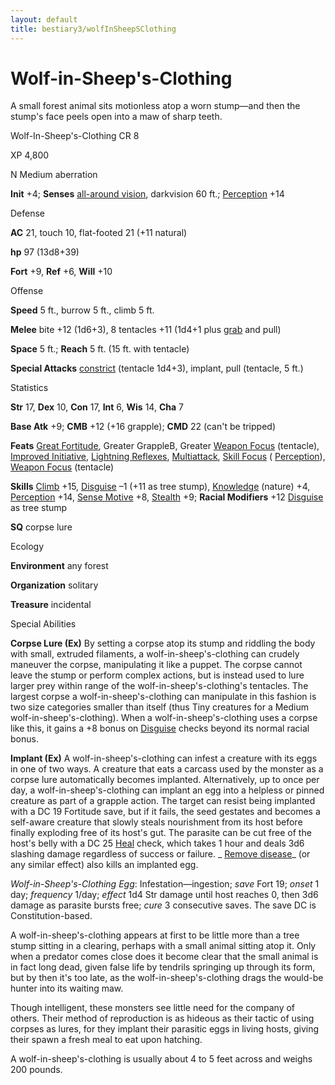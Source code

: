 ```yaml
---
layout: default
title: bestiary3/wolfInSheepSClothing
---
```

# Wolf-in-Sheep's-Clothing

A small forest animal sits motionless atop a worn stump—and then the stump's face peels open into a maw of sharp teeth.

Wolf-In-Sheep's-Clothing CR 8

XP 4,800

N Medium aberration

**Init** +4; **Senses** [all-around vision](monsters/universalMonsterRules#_all-around-vision), darkvision 60 ft.; [Perception](skills/perception#_perception) +14

Defense

**AC** 21, touch 10, flat-footed 21 (+11 natural)

**hp** 97 (13d8+39)

**Fort** +9, **Ref** +6, **Will** +10

Offense

**Speed** 5 ft., burrow 5 ft., climb 5 ft.

**Melee** bite +12 (1d6+3), 8 tentacles +11 (1d4+1 plus [grab](monsters/universalMonsterRules#_grab) and pull)

**Space** 5 ft.; **Reach** 5 ft. (15 ft. with tentacle)

**Special Attacks** [constrict](monsters/universalMonsterRules#_constrict) (tentacle 1d4+3), implant, pull (tentacle, 5 ft.)

Statistics

**Str** 17, **Dex** 10, **Con** 17, **Int** 6, **Wis** 14, **Cha** 7

**Base Atk** +9; **CMB** +12 (+16 grapple); **CMD** 22 (can't be tripped)

**Feats** [Great Fortitude](feats#_great-fortitude), Greater GrappleB, Greater [Weapon Focus](feats#_weapon-focus) (tentacle), [Improved Initiative](feats#_improved-initiative), [Lightning Reflexes](feats#_lightning-reflexes), [Multiattack](monsters/monsterFeats#_multiattack), [Skill Focus](feats#_skill-focus) ( [Perception](skills/perception#_perception)), [Weapon Focus](feats#_weapon-focus) (tentacle)

**Skills** [Climb](skills/climb#_climb) +15, [Disguise](skills/disguise#_disguise) –1 (+11 as tree stump), [Knowledge](skills/knowledge#_knowledge) (nature) +4, [Perception](skills/perception#_perception) +14, [Sense Motive](skills/senseMotive#_sense-motive) +8, [Stealth](skills/stealth#_stealth) +9; **Racial Modifiers** +12 [Disguise](skills/disguise#_disguise) as tree stump

**SQ** corpse lure

Ecology

**Environment** any forest

**Organization** solitary

**Treasure** incidental

Special Abilities

**Corpse Lure (Ex)** By setting a corpse atop its stump and riddling the body with small, extruded filaments, a wolf-in-sheep's-clothing can crudely maneuver the corpse, manipulating it like a puppet. The corpse cannot leave the stump or perform complex actions, but is instead used to lure larger prey within range of the wolf-in-sheep's-clothing's tentacles. The largest corpse a wolf-in-sheep's-clothing can manipulate in this fashion is two size categories smaller than itself (thus Tiny creatures for a Medium wolf-in-sheep's-clothing). When a wolf-in-sheep's-clothing uses a corpse like this, it gains a +8 bonus on [Disguise](skills/disguise#_disguise) checks beyond its normal racial bonus.

**Implant (Ex)** A wolf-in-sheep's-clothing can infest a creature with its eggs in one of two ways. A creature that eats a carcass used by the monster as a corpse lure automatically becomes implanted. Alternatively, up to once per day, a wolf-in-sheep's-clothing can implant an egg into a helpless or pinned creature as part of a grapple action. The target can resist being implanted with a DC 19 Fortitude save, but if it fails, the seed gestates and becomes a self-aware creature that slowly steals nourishment from its host before finally exploding free of its host's gut. The parasite can be cut free of the host's belly with a DC 25 [Heal](skills/heal#_heal) check, which takes 1 hour and deals 3d6 slashing damage regardless of success or failure. _ [Remove disease](spells/removeDisease#_remove-disease)_ (or any similar effect) also kills an implanted egg.

_Wolf-in-Sheep's-Clothing Egg_: Infestation—ingestion; _save_ Fort 19; _onset_ 1 day; _frequency_ 1/day; _effect_ 1d4 Str damage until host reaches 0, then 3d6 damage as parasite bursts free; _cure_ 3 consecutive saves. The save DC is Constitution-based.

A wolf-in-sheep's-clothing appears at first to be little more than a tree stump sitting in a clearing, perhaps with a small animal sitting atop it. Only when a predator comes close does it become clear that the small animal is in fact long dead, given false life by tendrils springing up through its form, but by then it's too late, as the wolf-in-sheep's-clothing drags the would-be hunter into its waiting maw.

Though intelligent, these monsters see little need for the company of others. Their method of reproduction is as hideous as their tactic of using corpses as lures, for they implant their parasitic eggs in living hosts, giving their spawn a fresh meal to eat upon hatching.

A wolf-in-sheep's-clothing is usually about 4 to 5 feet across and weighs 200 pounds.

